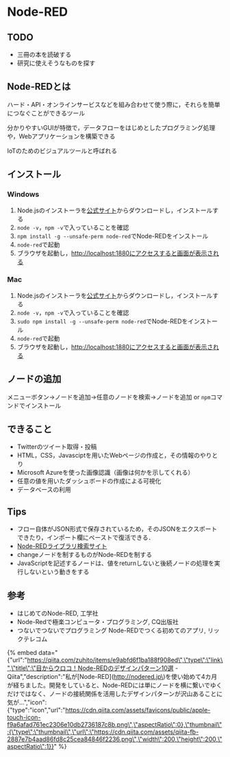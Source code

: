 # Node-RED

## TODO

* 三冊の本を読破する
* 研究に使えそうなものを探す

## Node-REDとは

ハード・API・オンラインサービスなどを組み合わせて使う際に，それらを簡単につなぐことができるツール

分かりやすいGUIが特徴で，データフローをはじめとしたプログラミング処理や，Webアプリケーションを構築できる

IoTのためのビジュアルツールと呼ばれる

## インストール

### Windows

1. Node.jsのインストーラを[公式サイト](https://nodejs.org/ja/)からダウンロードし，インストールする
2. `node -v`，`npm -v`で入っていることを確認
3. `npm install -g --unsafe-perm node-red`でNode-REDをインストール
4. `node-red`で起動
5. ブラウザを起動し，[http://localhost:1880にアクセスすると画面が表示される](http://localhost:1880にアクセスすると画面が表示される)

### Mac

1. Node.jsのインストーラを[公式サイト](https://nodejs.org/ja/)からダウンロードし，インストールする
2. `node -v`，`npm -v`で入っていることを確認
3. `sudo npm install -g --unsafe-perm node-red`でNode-REDをインストール
4. `node-red`で起動
5. ブラウザを起動し，[http://localhost:1880にアクセスすると画面が表示される](http://localhost:1880にアクセスすると画面が表示される)

## ノードの追加

メニューボタン→ノードを追加→任意のノードを検索→ノードを追加 or `npm`コマンドでインストール

## できること

* Twitterのツイート取得・投稿
* HTML，CSS，Javasciptを用いたWebページの作成と，その情報のやりとり
* Microsoft Azureを使った画像認識（画像は何かを示してくれる）
* 任意の値を用いたダッシュボードの作成による可視化
* データベースの利用

## Tips

* フロー自体がJSON形式で保存されているため，そのJSONをエクスポートできたり，インポート欄にペーストで復活できる．
* [Node-REDライブラリ検索サイト](http://flows.nodered.org/)
* changeノードを制するものがNode-REDを制する
* JavaScriptを記述するノードは、値をreturnしないと後続ノードの処理を実行しないという動きをする

## 参考

* はじめてのNode-RED, 工学社
* Node-Redで極楽コンピュータ・プログラミング, CQ出版社  
* つないでつないでプログラミング Node-REDでつくる初めてのアプリ, リックテレコム  

{% embed data="{\"url\":\"https://qiita.com/zuhito/items/e9abfd6f1ba188f908ed\",\"type\":\"link\",\"title\":\"目からウロコ！Node-REDのデザインパターン10選 - Qiita\",\"description\":\"私が\[Node-RED\]\(http://nodered.jp\)を使い始めて4カ月が経ちました。開発をしていると、Node-REDには単にノードを横に繋いでゆくだけではなく、ノードの接続関係を活用したデザインパターンが沢山あることに気が...\",\"icon\":{\"type\":\"icon\",\"url\":\"https://cdn.qiita.com/assets/favicons/public/apple-touch-icon-f9a6afad761ec2306e10db2736187c8b.png\",\"aspectRatio\":0},\"thumbnail\":{\"type\":\"thumbnail\",\"url\":\"https://cdn.qiita.com/assets/qiita-fb-2887e7b4aad86fd8c25cea84846f2236.png\",\"width\":200,\"height\":200,\"aspectRatio\":1}}" %}



